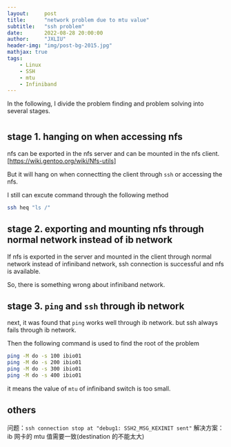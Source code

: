 ```yaml
---
layout:     post
title:      "network problem due to mtu value"
subtitle:   "ssh problem"
date:       2022-08-28 20:00:00
author:     "JXLIU"
header-img: "img/post-bg-2015.jpg"
mathjax: true
tags:
    - Linux
    - SSH
    - mtu
    - Infiniband
---
```


In the following, I divide the problem finding and problem solving into several stages.

# 

## stage 1. hanging on when accessing nfs

nfs can be exported in the nfs server and can be mounted in the nfs client.[https://wiki.gentoo.org/wiki/Nfs-utils]

But it will hang on when connectting the client through `ssh` or accessing the nfs.

I still can excute command through the following method
```bash
ssh heq "ls /"
```

## stage 2. exporting and mounting nfs through normal network instead of ib network

If nfs is exported in the server and mounted in the client through normal network instead of infiniband network, ssh connection is successful and nfs is available.

So, there is something wrong about infiniband network. 

## stage 3. `ping` and `ssh` through ib network

next, it was found that `ping` works well through ib network. but ssh always fails through ib network.

Then the following command is used to find the root of the problem

```bash
ping -M do -s 100 ibio01
ping -M do -s 200 ibio01
ping -M do -s 300 ibio01
ping -M do -s 400 ibio01
```

it means the value of `mtu` of infiniband switch is too small.

## others
问题：`ssh connection stop at "debug1: SSH2_MSG_KEXINIT sent"`
解决方案： ib 网卡的 mtu 值需要一致(destination 的不能太大)
